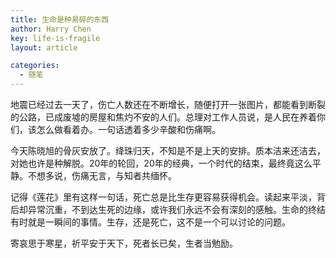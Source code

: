 ```yaml
---
title: 生命是种易碎的东西
author: Harry Chen
key: life-is-fragile
layout: article

categories:
  - 随笔
---
```


  地震已经过去一天了，伤亡人数还在不断增长，随便打开一张图片，都能看到断裂的公路，已成废墟的房屋和焦灼不安的人们。总理对工作人员说，是人民在养着你们，该怎么做看着办。一句话透着多少辛酸和伤痛啊。

  今天陈晓旭的骨灰安放了。绛珠归天，不知是不是上天的安排。质本洁来还洁去，对她也许是种解脱。20年的轮回，20年的经典，一个时代的结束，最终竟这么平静。不想多说，伤痛无言，与知者共缅怀。

  记得《莲花》里有这样一句话，死亡总是比生存更容易获得机会。读起来平淡，背后却异常沉重，不到达生死的边缘，或许我们永远不会有深刻的感触。生命的终结有时就是一瞬间的事情。生存，还是死亡，这不是一个可以讨论的问题。

  寄哀思于寒星，祈平安于天下，死者长已矣，生者当勉励。
